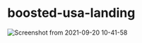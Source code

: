 # boosted-usa-landing
![Screenshot from 2021-09-20 10-41-58](https://user-images.githubusercontent.com/81630553/133960973-308194fe-bc47-4ba7-90d6-ca28f6e90f6a.png)
